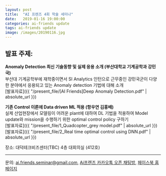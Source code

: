 ```yaml
---
layout: post
title:  "AI 프렌즈 4회 학술 세미나"
date:   2019-01-16 19:00:00
categories: ai-friends update
tags: ai-friends update
image: /images/20190116.jpg
---
```



## 발표 주제:  
**Anomaly Detection 최신 기술동향 및 실제 응용 소개 (부산대학교 기계공학과 강민국)**  
  부산대 기계공학부에 재학중이면서 SI Analytics 인턴으로 근무중인 강민국군이 다양한 분야에서 응용되고 있는 Anomaly detection 기법에 대해 소개  
  [발표자료]({{ "/present_file/[AI Friends]Deep Anomaly Detection.pdf" | absolute_url }})  
  
**기존 Control 이론에 Data driven ML 적용 (항우연 김홍배)**  
  실제 산업현장에서 모델링이 어려운 plant에 대하여 DL 기법을 적용하여 Model update와 mission을 수행하기 위한 optimal control policy 구하기  
  [발표자료]({{ "/present_file/1_Quadcopter_grey model.pdf" | absolute_url }})  
  [발표자료]({{ "/present_file/2_Real time optimal control using DNN.pdf" | absolute_url }})  
 

장소: 대덕테크비즈센터(TBC) 4층 대회의실 (412호)  

***
문의: ai.friends.seminar@gmail.com,
[Ai프렌즈 카카오톡 오픈 채팅방][kakao_ai],
[페이스북 홈페이지][facebook_ai]

[kakao_ai]:     https://open.kakao.com/o/ggewxi2
[facebook_ai]:  https://www.facebook.com/groups/aifriend/

